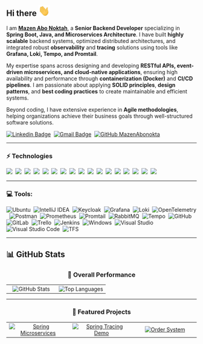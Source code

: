 ## Hi there <img src="https://raw.githubusercontent.com/ABSphreak/ABSphreak/master/gifs/Hi.gif" width="30px">

I am [**Mazen Abo Noktah**](https://github.com/MazenAbonokta), a **Senior Backend Developer** specializing in **Spring Boot, Java, and Microservices Architecture**. I have built **highly scalable** backend systems, optimized distributed architectures, and integrated robust **observability** and **tracing** solutions using tools like **Grafana, Loki, Tempo, and Promtail**.

My expertise spans across designing and developing **RESTful APIs, event-driven microservices, and cloud-native applications**, ensuring high availability and performance through **containerization (Docker)** and **CI/CD pipelines**. I am passionate about applying **SOLID principles**, **design patterns**, and **best coding practices** to create maintainable and efficient systems.

Beyond coding, I have extensive experience in **Agile methodologies**, helping organizations achieve their business goals through well-structured software solutions.

[![Linkedin Badge](https://img.shields.io/badge/-mazen--abo--noktah-blue?style=flat&logo=Linkedin&logoColor=white&link=https://www.linkedin.com/in/mazen-abo-noktah/)](https://www.linkedin.com/in/mazen-abo-noktah/)&nbsp;
[![Gmail Badge](https://img.shields.io/badge/-mazen.abonoktah@gmail.com-c14438?style=flat&logo=Gmail&logoColor=white&link=mailto:mazen.abonoktah@gmail.com)](mailto:mazen.abonoktah@gmail.com)&nbsp;
[![GitHub MazenAbonokta](https://img.shields.io/github/followers/MazenAbonokta?label=follow&style=social)](https://github.com/MazenAbonokta)&nbsp;

---
### ⚡ Technologies
![](https://img.shields.io/badge/Spring%20Boot-6DB33F?style=flat&logo=spring-boot&logoColor=white)&nbsp;
![](https://img.shields.io/badge/Java-ED8B00?style=flat&logo=java&logoColor=white)&nbsp;
![](https://img.shields.io/badge/Angular-DD0031?style=flat&logo=angular&logoColor=white)&nbsp;
![](https://img.shields.io/badge/TypeScript-007ACC?style=flat&logo=typescript&logoColor=white)&nbsp;
![](https://img.shields.io/badge/MySQL-005C84?style=flat&logo=mysql&logoColor=white)&nbsp;
![](https://img.shields.io/badge/PostgreSQL-316192?style=flat&logo=postgresql&logoColor=white)&nbsp;
![](https://img.shields.io/badge/Apache-D42029?style=flat&logo=apache&logoColor=white)&nbsp;
![](https://img.shields.io/badge/Docker-2496ED?style=flat&logo=docker&logoColor=white)&nbsp;
![](https://img.shields.io/badge/.NET-5C2D91?style=flat&logo=.net&logoColor=white)&nbsp;
![](https://img.shields.io/badge/C%23-239120?style=flat&logo=c-sharp&logoColor=white)&nbsp;
![](https://img.shields.io/badge/SQL%20Server-CC2927?style=flat&logo=microsoft%20sql%20server&logoColor=white)&nbsp;
![](https://img.shields.io/badge/CSS-239120?style=flat&logo=css3&logoColor=white)&nbsp;
![](https://img.shields.io/badge/HTML5-E34F26?style=flat&logo=html5&logoColor=white)&nbsp;
![](https://img.shields.io/badge/JavaScript-yellow?style=flat&logo=javascript&logoColor=white)&nbsp;
![](https://img.shields.io/badge/Bootstrap-563D7C?style=flat&logo=bootstrap&logoColor=white)&nbsp;
![](https://img.shields.io/badge/Git-F05033?style=flat&logo=git&logoColor=white)&nbsp;
![](https://img.shields.io/badge/JWT-d63aff?style=flat&logo=json-web-tokens&logoColor=white)&nbsp;

---
### 💻 Tools:
![Ubuntu](https://img.shields.io/badge/Ubuntu-E95420?style=flat&logo=ubuntu&logoColor=white)&nbsp;
![IntelliJ IDEA](https://img.shields.io/badge/IntelliJ%20IDEA-000000?style=flat&logo=intellij-idea&logoColor=white)&nbsp;
![Keycloak](https://img.shields.io/badge/Keycloak-0078D7?style=flat&logo=keycloak&logoColor=white)&nbsp;
![Grafana](https://img.shields.io/badge/Grafana-F46800?style=flat&logo=grafana&logoColor=white)&nbsp;
![Loki](https://img.shields.io/badge/Loki-3DDC84?style=flat&logo=loki&logoColor=white)&nbsp;
![OpenTelemetry](https://img.shields.io/badge/OpenTelemetry-6A1B9A?style=flat&logo=opentelemetry&logoColor=white)&nbsp;
![Postman](https://img.shields.io/badge/Postman-FF6C37?style=flat&logo=postman&logoColor=white)&nbsp;
![Prometheus](https://img.shields.io/badge/Prometheus-E6522C?style=flat&logo=prometheus&logoColor=white)&nbsp;
![Promtail](https://img.shields.io/badge/Promtail-FF9800?style=flat&logo=promtail&logoColor=white)&nbsp;
![RabbitMQ](https://img.shields.io/badge/RabbitMQ-FF6600?style=flat&logo=rabbitmq&logoColor=white)&nbsp;
![Tempo](https://img.shields.io/badge/Tempo-0099E5?style=flat&logo=tempo&logoColor=white)&nbsp;
![GitHub](https://img.shields.io/badge/GitHub-181717?style=flat&logo=github&logoColor=white)&nbsp;
![GitLab](https://img.shields.io/badge/GitLab-FC6D26?style=flat&logo=gitlab&logoColor=white)&nbsp;
![Trello](https://img.shields.io/badge/Trello-0052CC?style=flat&logo=trello&logoColor=white)&nbsp;
![Jenkins](https://img.shields.io/badge/Jenkins-D24939?style=flat&logo=jenkins&logoColor=white)&nbsp;
![Windows](https://img.shields.io/badge/Windows-0078D6?style=flat&logo=windows&logoColor=white)&nbsp;
![Visual Studio](https://img.shields.io/badge/Visual%20Studio-5C2D91?style=flat&logo=visual-studio&logoColor=white)&nbsp;
![Visual Studio Code](https://img.shields.io/badge/Visual%20Studio%20Code-007ACC?style=flat&logo=visual-studio-code&logoColor=white)&nbsp;
![TFS](https://img.shields.io/badge/TFS-007ACC?style=flat&logo=tfs&logoColor=white)&nbsp;

---
## 📊 GitHub Stats

<div align="center">

### 🚀 Overall Performance  

<table width="100%">
  <tr>
    <td align="center" width="50%">
      <img src="https://github-readme-stats.vercel.app/api?username=MazenAbonokta&show_icons=true&theme=transparent&hide_border=true" alt="GitHub Stats" width="100%">
    </td>
    <td align="center" width="50%">
      <img src="https://github-readme-stats.vercel.app/api/top-langs/?username=MazenAbonokta&layout=compact&hide_border=true" alt="Top Languages" width="100%">
    </td>
  </tr>
</table>

---

### 📌 Featured Projects  

<table width="100%">
  <tr>
    <td align="center" width="33%">
      <a href="https://github.com/mazenabonokta/spring-microservices">
        <img src="https://github-readme-stats.vercel.app/api/pin/?username=mazenabonokta&repo=spring-microservices&hide_border=true" alt="Spring Microservices" width="100%">
      </a>
    </td>
    <td align="center" width="33%">
      <a href="https://github.com/mazenabonokta/spring-tracing-demo">
        <img src="https://github-readme-stats.vercel.app/api/pin/?username=mazenabonokta&repo=spring-tracing-demo&hide_border=true" alt="Spring Tracing Demo" width="100%">
      </a>
    </td>
    <td align="center" width="33%">
      <a href="https://github.com/mazenabonokta/order-system">
        <img src="https://github-readme-stats.vercel.app/api/pin/?username=mazenabonokta&repo=order-system&hide_border=true" alt="Order System" width="100%">
      </a>
    </td>
  </tr>
</table>

</div>





